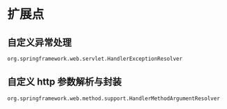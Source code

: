 # 扩展点

## 自定义异常处理

```
org.springframework.web.servlet.HandlerExceptionResolver
```

## 自定义 http 参数解析与封装

```
org.springframework.web.method.support.HandlerMethodArgumentResolver
```



